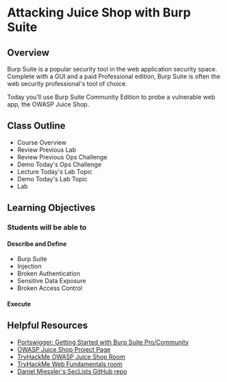 # Attacking Juice Shop with Burp Suite

## Overview

Burp Suite is a popular security tool in the web application security space. Complete with a GUI and a paid Professional edition, Burp Suite is often the web security professional's tool of choice.

Today you'll use Burp Suite Community Edition to probe a vulnerable web app, the OWASP Juice Shop.

## Class Outline

- Course Overview
- Review Previous Lab
- Review Previous Ops Challenge
- Demo Today's Ops Challenge
- Lecture Today's Lab Topic
- Demo Today's Lab Topic
- Lab

## Learning Objectives

### Students will be able to

#### Describe and Define

- Burp Suite
- Injection
- Broken Authentication
- Sensitive Data Exposure
- Broken Access Control

#### Execute

## Helpful Resources

- [Portswigger: Getting Started with Burp Suite Pro/Community](https://portswigger.net/burp/documentation/desktop/getting-started)
- [OWASP Juice Shop Project Page](https://owasp.org/www-project-juice-shop/)
- [TryHackMe OWASP Juice Shop Room](https://tryhackme.com/room/owaspjuiceshop)
- [TryHackMe Web Fundamentals room](https://tryhackme.com/room/webfundamentals)
- [Daniel Miessler's SecLists GitHub repo](https://github.com/danielmiessler/SecLists)
